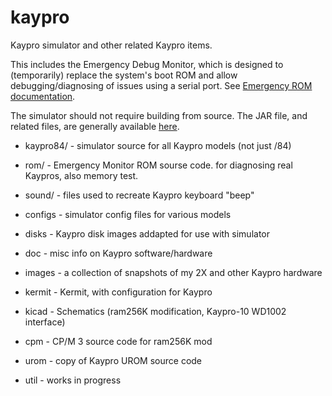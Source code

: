 # kaypro

Kaypro simulator and other related Kaypro items.

This includes the Emergency Debug Monitor, which is designed to (temporarily) replace
the system's boot ROM and allow debugging/diagnosing of issues using a serial port.
See [Emergency ROM documentation](rom/doc/monitor.pdf).

The simulator should not require building from source. The JAR file, and related files,
are generally available [here](http://sebhc.durgadas.com/kaypro/).

-   kaypro84/ - simulator source for all Kaypro models (not just /84)

-   rom/ - Emergency Monitor ROM sourse code. for diagnosing real Kaypros, also memory test.

-   sound/ - files used to recreate Kaypro keyboard "beep"

-   configs - simulator config files for various models

-   disks - Kaypro disk images addapted for use with simulator

-   doc - misc info on Kaypro software/hardware

-   images - a collection of snapshots of my 2X and other Kaypro hardware

-   kermit - Kermit, with configuration for Kaypro

-   kicad - Schematics (ram256K modification, Kaypro-10 WD1002 interface)

-   cpm - CP/M 3 source code for ram256K mod

-   urom - copy of Kaypro UROM source code

-   util - works in progress
